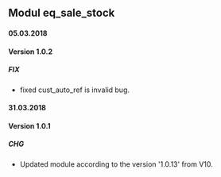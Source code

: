## Modul eq_sale_stock

#### 05.03.2018
#### Version 1.0.2
##### FIX
- fixed cust_auto_ref is invalid bug.

#### 31.03.2018
#### Version 1.0.1
##### CHG
- Updated module according to the version '1.0.13' from V10.
